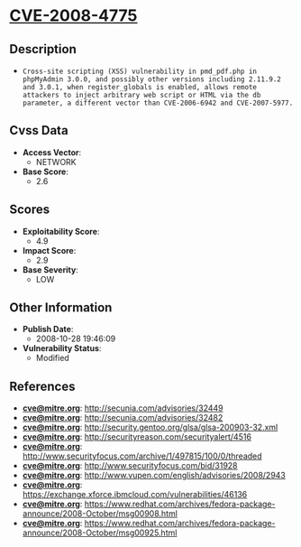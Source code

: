 
# [CVE-2008-4775](http://secunia.com/advisories/32449)

## Description

- `Cross-site scripting (XSS) vulnerability in pmd_pdf.php in phpMyAdmin 3.0.0, and possibly other versions including 2.11.9.2 and 3.0.1, when register_globals is enabled, allows remote attackers to inject arbitrary web script or HTML via the db parameter, a different vector than CVE-2006-6942 and CVE-2007-5977.`

## Cvss Data

- **Access Vector**:
  - NETWORK
- **Base Score**:
  - 2.6

## Scores

- **Exploitability Score**:
  - 4.9
- **Impact Score**:
  - 2.9
- **Base Severity**:
  - LOW

## Other Information

- **Publish Date**:
  - 2008-10-28 19:46:09
- **Vulnerability Status**:
  - Modified

## References

- **cve@mitre.org**: http://secunia.com/advisories/32449
- **cve@mitre.org**: http://secunia.com/advisories/32482
- **cve@mitre.org**: http://security.gentoo.org/glsa/glsa-200903-32.xml
- **cve@mitre.org**: http://securityreason.com/securityalert/4516
- **cve@mitre.org**: http://www.securityfocus.com/archive/1/497815/100/0/threaded
- **cve@mitre.org**: http://www.securityfocus.com/bid/31928
- **cve@mitre.org**: http://www.vupen.com/english/advisories/2008/2943
- **cve@mitre.org**: https://exchange.xforce.ibmcloud.com/vulnerabilities/46136
- **cve@mitre.org**: https://www.redhat.com/archives/fedora-package-announce/2008-October/msg00908.html
- **cve@mitre.org**: https://www.redhat.com/archives/fedora-package-announce/2008-October/msg00925.html
